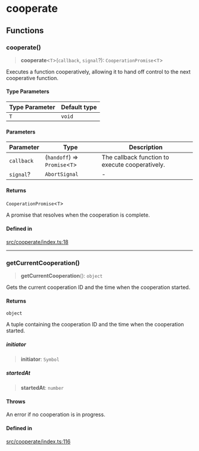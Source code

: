 # cooperate

## Functions

### cooperate()

> **cooperate**\<`T`\>(`callback`, `signal`?): `CooperationPromise`\<`T`\>

Executes a function cooperatively, allowing it to hand off control to the next cooperative function.

#### Type Parameters

| Type Parameter | Default type |
| ------ | ------ |
| `T` | `void` |

#### Parameters

| Parameter | Type | Description |
| ------ | ------ | ------ |
| `callback` | (`handoff`) => `Promise`\<`T`\> | The callback function to execute cooperatively. |
| `signal`? | `AbortSignal` | - |

#### Returns

`CooperationPromise`\<`T`\>

A promise that resolves when the cooperation is complete.

#### Defined in

[src/cooperate/index.ts:18](https://github.com/therialguz/Unjam/blob/d4a4b9bac1809c1eac22f36c6da11daa773b8abc/src/cooperate/index.ts#L18)

***

### getCurrentCooperation()

> **getCurrentCooperation**(): `object`

Gets the current cooperation ID and the time when the cooperation started.

#### Returns

`object`

A tuple containing the cooperation ID and the time when the cooperation started.

##### initiator

> **initiator**: `Symbol`

##### startedAt

> **startedAt**: `number`

#### Throws

An error if no cooperation is in progress.

#### Defined in

[src/cooperate/index.ts:116](https://github.com/therialguz/Unjam/blob/d4a4b9bac1809c1eac22f36c6da11daa773b8abc/src/cooperate/index.ts#L116)
